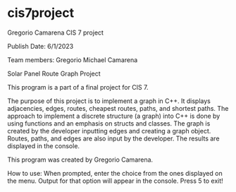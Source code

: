 # cis7project
Gregorio Camarena 
CIS 7 project

Publish Date: 6/1/2023

Team members:
Gregorio Michael Camarena

Solar Panel Route Graph Project

This program is a part of a final project for CIS 7. 

The purpose of this project is to implement a graph in C++. It displays adjacencies, edges, routes, cheapest routes, paths, and shortest paths.
The approach to implement a discrete structure (a graph) into C++ is done by using functions and an emphasis on structs and classes.
The graph is created by the developer inputting edges and creating a graph object. Routes, paths, and edges are also input by the developer.
The results are displayed in the console.

This program was created by Gregorio Camarena. 

How to use:
When prompted, enter the choice from the ones displayed on the menu. Output for that option will appear in the console. Press 5 to exit!
